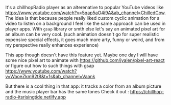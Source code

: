 It's a chillhopRadio player as an alterenative to popular YouTube videos like https://www.youtube.com/watch?v=5qap5aO4i9A&ab_channel=ChilledCow.
The idea is that because people really liked custom cyclic animation for a video to listen on a background I feel like
the same approach can be used in player apps.
With `gsap` library or smth else let's say an animated pixel art for an album can be very cool.
(such animation doesn't go for super realistic expensive special effects, it goes much more arty, funny or weird,
 and from my perspective really enhances experience)

This app though doesn't have this feature yet. 
Maybe one day I will have some nice pixel art to animate with https://github.com/jvalen/pixel-art-react
or figure out how to such things with gsap https://www.youtube.com/watch?v=WaoeZkm92t8&t=1s&ab_channel=Vaank

But there is a cool thing in that app: it tracks a color from an album picture and the music player bar has the same tones
Check it out : https://chillhop-radio-itsrisingtide.netlify.app
